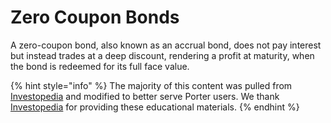 # Zero Coupon Bonds

A zero-coupon bond, also known as an accrual bond, does not pay interest but instead trades at a deep discount, rendering a profit at maturity, when the bond is redeemed for its full face value.

{% hint style="info" %}
The majority of this content was pulled from [Investopedia](https://www.investopedia.com) and modified to better serve Porter users. We thank [Investopedia](https://www.investopedia.com) for providing these educational materials.
{% endhint %}
